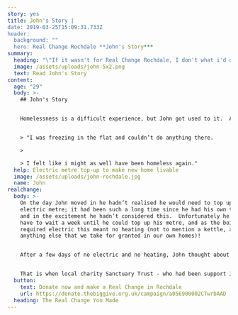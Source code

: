 ```yaml
---
story: yes
title: John's Story |
date: 2019-03-25T15:09:31.733Z
header:
  background: ""
  hero: Real Change Rochdale **John's Story***
summary:
  heading: "\"If it wasn't for Real Change Rochdale, I don't what i'd do\""
  image: /assets/uploads/john-5x2.png
  text: Read John's Story
content:
  age: "29"
  body: >-
    ## John's Story


    Homelessness is a difficult experience, but John got used to it.  After a while it didn’t feel so strange, and in a funny way there is a kind of freedom to it.  But after a while John yearned for a place to call his own.  His own home, somewhere safe, stable and warm.  He didn’t much care where he lived, as long as he had his own set of keys. After a long wait on the housing register, John bid for a one bedroom flat and was successful.  Finally he would move from emergency overnight provision into his own tenancy.


    > "I was freezing in the flat and couldn’t do anything there.

    >

    > I felt like i might as well have been homeless again."
  help: Electric metre top-up to make new home livable
  image: /assets/uploads/john-rochdale.jpg
  name: John
realchange:
  body: >-
    On the day John moved in he hadn’t realised he would need to top up his
    electric metre; it had been such a long time since he had his own tenancy
    and in the excitement he hadn’t considered this.  Unfortunately he would
    have to wait a week until he could top up his metre, and as the boiler
    required electric this meant no heating (not to mention a kettle, a tv or
    anything else that we take for granted in our own homes)! 


    After a few days of no electric and no heating, John thought about giving up. He had his own place, but it was freezing cold and all he could do there was stare at four blank walls. At least in the emergency night shelter he could have a brew and watch Coronation Street!


    That is when local charity Sanctuary Trust - who had been support John in the night shelter - put an application in to Real Change. Rochdale. Thanks for donations to the fund, they we were able to access £20 for John's electric meter.  ‘I don’t know what I would do if it wasn’t for the Real Change.  I felt like posting my keys in and getting off’", John said after. For just a small amount, he didn't and had the support to keep on the path to rebuilding his life away from streets.
  button:
    text: Donate now and make a Real Change in Rochdale
    url: https://donate.thebiggive.org.uk/campaign/a056900002CTwrbAAD
  heading: The Real Change You Made
---
```

